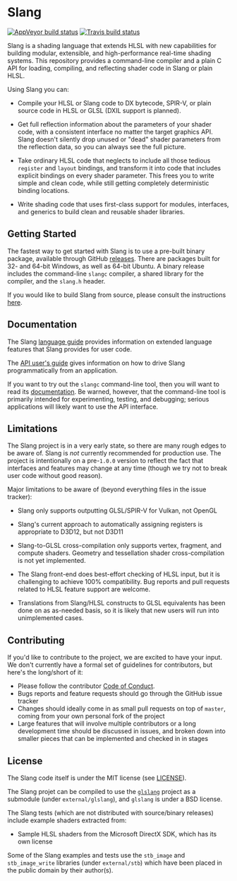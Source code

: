 # Slang

[![AppVeyor build status](https://ci.appveyor.com/api/projects/status/3jptgsry13k6wdwp/branch/master?svg=true)](https://ci.appveyor.com/project/shader-slang/slang/branch/master) [![Travis build status](https://travis-ci.org/shader-slang/slang.svg?branch=master)](https://travis-ci.org/shader-slang/slang)

Slang is a shading language that extends HLSL with new capabilities for building modular, extensible, and high-performance real-time shading systems.
This repository provides a command-line compiler and a plain C API for loading, compiling, and reflecting shader code in Slang or plain HLSL.

Using Slang you can:

* Compile your HLSL or Slang code to DX bytecode, SPIR-V, or plain source code in HLSL or GLSL (DXIL support is planned).

* Get full reflection information about the parameters of your shader code, with a consistent interface no matter the target graphics API. Slang doesn't silently drop unused or "dead" shader parameters from the reflection data, so you can always see the full picture.

* Take ordinary HLSL code that neglects to include all those tedious `register` and `layout` bindings, and transform it into code that includes explicit bindings on every shader parameter. This frees you to write simple and clean code, while still getting completely deterministic binding locations.

* Write shading code that uses first-class support for modules, interfaces, and generics to build clean and reusable shader libraries.

## Getting Started

The fastest way to get started with Slang is to use a pre-built binary package, available through GitHub [releases](https://github.com/shader-slang/slang/releases).
There are packages built for 32- and 64-bit Windows, as well as 64-bit Ubuntu.
A binary release includes the command-line `slangc` compiler, a shared library for the compiler, and the `slang.h` header.

If you would like to build Slang from source, please consult the instructions [here](docs/building.md).

## Documentation

The Slang [language guide](docs/language-guide.md) provides information on extended language features that Slang provides for user code.

The [API user's guide](docs/api-users-guide.md) gives information on how to drive Slang programmatically from an application.

If you want to try out the `slangc` command-line tool, then you will want to read its [documentation](docs/command-line-slangc.md).
Be warned, however, that the command-line tool is primarily intended for experimenting, testing, and debugging; serious applications will likely want to use the API interface.

## Limitations

The Slang project is in a very early state, so there are many rough edges to be aware of.
Slang is *not* currently recommended for production use.
The project is intentionally on a pre-`1.0.0` version to reflect the fact that interfaces and features may change at any time (though we try not to break user code without good reason).

Major limitations to be aware of (beyond everything files in the issue tracker):

* Slang only supports outputting GLSL/SPIR-V for Vulkan, not OpenGL

* Slang's current approach to automatically assigning registers is appropriate to D3D12, but not D3D11

* Slang-to-GLSL cross-compilation only supports vertex, fragment, and compute shaders. Geometry and tessellation shader cross-compilation is not yet implemented.

* The Slang front-end does best-effort checking of HLSL input, but it is challenging to achieve 100% compatibility. Bug reports and pull requests related to HLSL feature support are welcome.

* Translations from Slang/HLSL constructs to GLSL equivalents has been done on as as-needed basis, so it is likely that new users will run into unimplemented cases.

## Contributing

If you'd like to contribute to the project, we are excited to have your input.
We don't currently have a formal set of guidelines for contributors, but here's the long/short of it:

* Please follow the contributor [Code of Conduct](CODE_OF_CONDUCT.md).
* Bugs reports and feature requests should go through the GitHub issue tracker
* Changes should ideally come in as small pull requests on top of `master`, coming from your own personal fork of the project
* Large features that will involve multiple contributors or a long development time should be discussed in issues, and broken down into smaller pieces that can be implemented and checked in in stages

## License

The Slang code itself is under the MIT license (see [LICENSE](LICENSE)).

The Slang projet can be compiled to use the [`glslang`](https://github.com/KhronosGroup/glslang) project as a submodule (under `external/glslang`), and `glslang` is under a BSD license.

The Slang tests (which are not distributed with source/binary releases) include example shaders extracted from:
* Sample HLSL shaders from the Microsoft DirectX SDK, which has its own license

Some of the Slang examples and tests use the `stb_image` and `stb_image_write` libraries (under `external/stb`) which have been placed in the public domain by their author(s).
